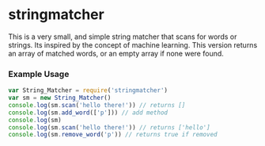 # stringmatcher

This is a very small, and simple string matcher that scans for words or strings. Its inspired by the concept of machine learning.
This version returns an array of matched words, or an empty array if none were found.

### Example Usage

```js
var String_Matcher = require('stringmatcher')
var sm = new String_Matcher()
console.log(sm.scan('hello there!')) // returns [] 
console.log(sm.add_word(['p'])) // add method 
console.log(sm)
console.log(sm.scan('hello there!')) // returns ['hello'] 
console.log(sm.remove_word('p')) // returns true if removed 
```

